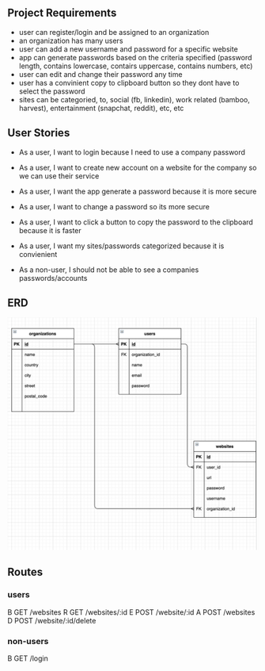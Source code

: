 
## Project Requirements

- user can register/login and be assigned to an organization
- an organization has many users
- user can add a new username and password for a specific website
- app can generate passwords based on the criteria specified (password length, contains lowercase, contairs uppercase, contains numbers, etc)
- user can edit and change their password any time
- user has a convinient copy to clipboard button so they dont have to select the password
- sites can be categoried, to, social (fb, linkedin), work related (bamboo, harvest), entertainment (snapchat, reddit), etc, etc

## User Stories

- As a user, I want to login because I need to use a company password

- As a user, I want to create new account on a website for the company so we can use their service

- As a user, I want the app generate a password because it is more secure

- As a user, I want to change a password so its more secure

- As a user, I want to click a button to copy the password to the clipboard because it is faster

- As a user, I want my sites/passwords categorized because it is convienient 

- As a non-user, I should not be able to see a companies passwords/accounts

## ERD 
!["ERD Screenshot"](https://github.com/Avery-Nguyen/projectKeepR/blob/master/planning/docs/ERD_password_keepr.png?raw=true)

## Routes
### users
B GET /websites 
R GET /websites/:id
E POST /website/:id
A POST /websites
D POST /website/:id/delete

### non-users
B GET /login

